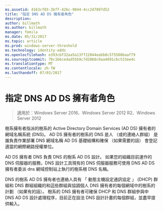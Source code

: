 ```yaml
---
ms.assetid: 4163cf03-3bff-426c-9844-4cc2d7897d52
title: "指定 DNS AD DS 擁有者角色"
description: 
author: billmath
ms.author: billmath
manager: femila
ms.date: 05/31/2017
ms.topic: article
ms.prod: windows-server-threshold
ms.technology: identity-adds
ms.openlocfilehash: e393cbf32aa5a13ff22044eabb8c575508baaf79
ms.sourcegitcommit: 70c1b6cedad55b9c7d2068c9aa4891c6c533ee4c
ms.translationtype: MT
ms.contentlocale: zh-TW
ms.lasthandoff: 07/03/2017
---
```

# <a name="assigning-the-dns-for-ad-ds-owner-role"></a>指定 DNS AD DS 擁有者角色

>適用於：Windows Server 2016、Windows Server 2012 R2、Windows Server 2012

樹系擁有者指派的樹系的 Active Directory Domain Services (AD DS) 擁有者的網域名稱系統 (DNS)。 AD DS 擁有者的樹系的 DNS 是人 （或的連絡人群組） 是誰負責作業部署 DNS 網域名稱 AD DS 基礎結構和確保 （如果需要的話） 會登記適當的網際網路授權單位。  
  
AD DS 擁有者 DNS 負責 DNS 的樹系 AD DS 設計。 如果您的組織目前運作的 DNS 伺服器的服務，DNS 設計工具現有的 DNS 伺服器服務可使用 DNS AD DS 擁有者委派 dns 網域控制站上執行的樹系根 DNS 名稱。  
  
DNS 的樹系 AD DS 擁有者也連絡人具有 「 動態主機設定通訊協定 」 (DHCP) 群組和 DNS 群組組織的和這些群組與協調個人 DNS 擁有者的每個網域中的樹系的計劃 （如果有的話）。 樹系的 DNS 擁有者可確保 DHCP 和 DNS 群組參與中 DNS AD DS 設計處理程序，目前正在設法 DNS 設計計畫的每個群組，並盡早提供輸入。  
  


